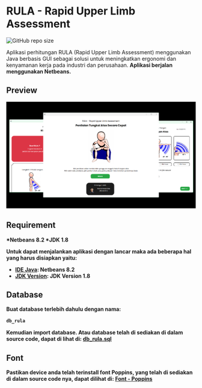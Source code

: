 # RULA - Rapid Upper Limb Assessment

![GitHub repo size](https://img.shields.io/github/repo-size/MuhDila/RULA-RapidUpperLimbAssessment)

Aplikasi perhitungan RULA (Rapid Upper Limb Assessment) menggunakan Java berbasis GUI sebagai 
solusi untuk meningkatkan ergonomi dan kenyamanan kerja pada industri dan perusahaan. <strong>Aplikasi berjalan menggunakan Netbeans.

## Preview

![screenshot](1.PETING!!/Preview.png)

## Requirement

  *Netbeans 8.2
  *JDK 1.8
  
  Untuk dapat menjalankan aplikasi dengan lancar maka ada beberapa hal yang harus disiapkan yaitu:
* [IDE Java]([https://example.com](https://downloadersystem.wordpress.com/windows/programming/netbeans-ide-8-2-download/)): Netbeans 8.2
* [JDK Version]([https://example.com](https://downloadersystem.wordpress.com/windows/programming/netbeans-ide-8-2-download/)): JDK Version 1.8
  
## Database

Buat database terlebih dahulu dengan nama:
```bash
db_rula
```
Kemudian import database. Atau database telah di sediakan di dalam source code, dapat di lihat di:
[db_rula.sql](1.PETING!!/Database/db_rula.sql)

## Font

Pastikan device anda telah terinstall font Poppins, yang telah di sediakan di dalam source code nya, dapat dilihat di:
[Font - Poppins](1.PETING!!/Font/)
